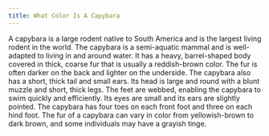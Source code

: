 ```yaml
---
title: What Color Is A Capybara
---
```


A capybara is a large rodent native to South America and is the largest living rodent in the world. The capybara is a semi-aquatic mammal and is well-adapted to living in and around water. It has a heavy, barrel-shaped body covered in thick, coarse fur that is usually a reddish-brown color. The fur is often darker on the back and lighter on the underside. The capybara also has a short, thick tail and small ears. Its head is large and round with a blunt muzzle and short, thick legs. The feet are webbed, enabling the capybara to swim quickly and efficiently. Its eyes are small and its ears are slightly pointed. The capybara has four toes on each front foot and three on each hind foot. The fur of a capybara can vary in color from yellowish-brown to dark brown, and some individuals may have a grayish tinge.